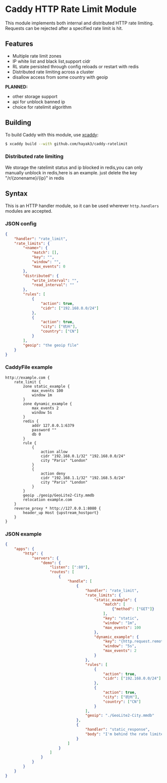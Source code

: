 Caddy HTTP Rate Limit Module
============================

This module implements both internal and distributed HTTP rate limiting. Requests can be rejected after a specified rate limit is hit.



## Features

- Multiple rate limit zones
- IP white list and black list,support cidr
- RL state persisted through config reloads or restart with redis
- Distributed rate limiting across a cluster
- disallow access from some country with geoip

**PLANNED:**

- other storage support
- api for unblock banned ip
- choice for ratelimit algorithm

## Building

To build Caddy with this module, use [xcaddy](https://github.com/caddyserver/xcaddy):

```bash
$ xcaddy build --with github.com/hayak3/caddy-ratelimit
```


### Distributed rate limiting

We storage the ratelimit status and ip blocked in redis,you can only manually unblock in redis,here is an example.
just delete the key "/r/{zonename}/{ip}" in redis

## Syntax

This is an HTTP handler module, so it can be used wherever `http.handlers` modules are accepted.

### JSON config

```json
{
	"handler": "rate_limit",
	"rate_limits": {
		"<name>": {
			"match": [],
			"key": "",
			"window": "",
			"max_events": 0
		},
		"distributed": {
			"write_interval": "",
			"read_interval": ""
		},
		"rules": [
			{
				"action": true,
				"cidr": ["192.168.0.0/24"]
			},
			{
				"action": true,
				"city": ["杭州"],
				"country": ["CN"]
			}
		],
		"geoip": "the geoip file"
	}
}
```
### CaddyFile example
```
http://example.com {
	rate_limit {
		zone static_example {
			max_events 100
			window 1m
		}
		zone dynamic_example {
			max_events 2
			window 5s
		}
		redis {
			addr 127.0.0.1:6379
			password ""
			db 0
		}
		rule {
			{
				action allow
				cidr "192.168.0.1/32" "192.168.0.0/24"
				city "Paris" "London"
			}
			{
				action deny
				cidr "192.168.1.1/32" "192.168.5.0/24"
				city "Paris" "London"
			}
		}
		geoip ./geoip/GeoLite2-City.mmdb
		relocation example.com
	}
	reverse_proxy * http://127.0.0.1:8080 {
		header_up Host {upstream_hostport}
	}
}
```

### JSON example

```json
{
	"apps": {
		"http": {
			"servers": {
				"demo": {
					"listen": [":80"],
					"routes": [
						{
							"handle": [
								{
									"handler": "rate_limit",
									"rate_limits": {
										"static_example": {
											"match": [
												{"method": ["GET"]}
											],
											"key": "static",
											"window": "1m",
											"max_events": 100
										},
										"dynamic_example": {
											"key": "{http.request.remote.host}",
											"window": "5s",
											"max_events": 2
										}
									},
									"rules": [
										{
											"action": true,
											"cidr": ["192.168.0.0/24"]
										},
										{
											"action": true,
											"city": ["杭州"],
											"country": ["CN"]
										}
									],
									"geoip": "./GeoLite2-City.mmdb"
								},
								{
									"handler": "static_response",
									"body": "I'm behind the rate limiter!"
								}
							]
						}
					]
				}
			}
		}
	}
}
```

